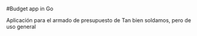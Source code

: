 #Budget app in Go

Aplicación para el armado de presupuesto de Tan bien soldamos, pero de uso general
